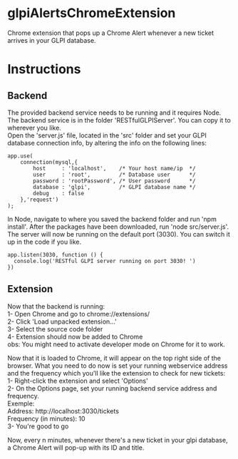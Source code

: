 # glpiAlertsChromeExtension
Chrome extension that pops up a Chrome Alert whenever a new ticket arrives in your GLPI database.

# Instructions
## Backend
The provided backend service needs to be running and it requires Node.
The backend service is in the folder 'RESTfulGLPIServer'. You can copy it to wherever you like.  
Open the 'server.js' file, located in the 'src' folder and set your GLPI database connection info, by altering the info on the following lines:  
```
app.use(  
    connection(mysql,{  
        host     : 'localhost',    /* Your host name/ip  */
        user     : 'root',         /* Database user      */
        password : 'rootPassword', /* User password      */ 
        database : 'glpi',         /* GLPI database name */ 
        debug    : false   
    },'request')  
); 
```
In Node, navigate to where you saved the backend folder and run 'npm install'. 
After the packages have been downloaded, run 'node src/server.js'.
The server will now be running on the default port (3030). You can switch it up in the code if you like.  
```
app.listen(3030, function () {
  console.log('RESTful GLPI server running on port 3030! ')
})
```

## Extension  
Now that the backend is running:  
1- Open Chrome and go to chrome://extensions/        
2- Click 'Load unpacked extension...'  
3- Select the source code folder  
4- Extension should now be added to Chrome  
obs: You might need to activate developer mode on Chrome for it to work.

Now that it is loaded to Chrome, it will appear on the top right side of the browser.
What you need to do now is set your running webservice address and the frequency which you'll like the extension to check for new tickets:    
1- Right-click the extension and select 'Options'   
2- On the Options page, set your running backend service address and frequency.   
Exemple:   
Address: http://localhost:3030/tickets   
Frequency (in minutes): 10     
3- You're good to go  

Now, every n minutes, whenever there's a new ticket in your glpi database, a Chrome Alert will pop-up with its ID and title.
